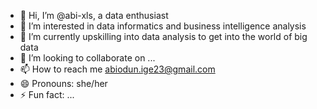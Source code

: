 - 👋 Hi, I’m @abi-xls, a data enthusiast
- 👀 I’m interested in data informatics and business intelligence analysis
- 🌱 I’m currently upskilling into data analysis to get into the world of big data
- 💞️ I’m looking to collaborate on ...
- 📫 How to reach me abiodun.ige23@gmail.com
- 😄 Pronouns: she/her
- ⚡ Fun fact: ... 


